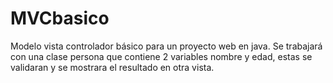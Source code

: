 # MVCbasico
Modelo vista controlador básico para un proyecto web en java.
Se trabajará con una clase persona que contiene 2 variables nombre y edad, estas se validaran y se mostrara el resultado en otra vista.
